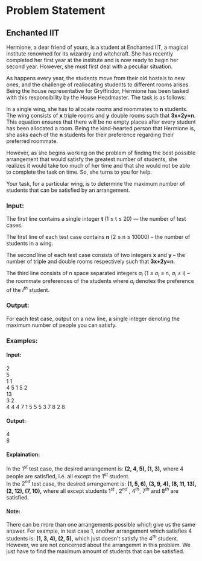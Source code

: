 # Problem Statement
## Enchanted IIT

Hermione, a dear friend of yours, is a student at Enchanted IIT, a magical institute renowned for its wizardry and witchcraft. She has recently completed her first year at the institute and is now ready to begin her second year. However, she must first deal with a peculiar situation.

As happens every year, the students move from their old hostels to new ones, and the challenge of reallocating students to different rooms arises. Being the house representative for Gryffindor, Hermione has been tasked with this responsibility by the House Headmaster. The task is as follows:

In a single wing, she has to allocate rooms and roommates to **n** students. The wing consists of **x** triple rooms and **y** double rooms such that **3x+2y=n**. This equation ensures that there will be no empty places after every student has been allocated a room. Being the kind-hearted person that Hermione is, she asks each of the **n** students for their preference regarding their preferred roommate.

However, as she begins working on the problem of finding the best possible arrangement that would satisfy the greatest number of students, she realizes it would take too much of her time and that she would not be able to complete the task on time. So, she turns to you for help.

Your task, for a particular wing, is to determine the maximum number of students that can be satisfied by an arrangement.

### Input:
The first line contains a single integer __t__ (1 $\le$ t $\le$ 20) — the number of test cases.

The first line of each test case contains **n** (2 $\le$ n $\le$ 10000) – the number of students in a wing.

The second line of each test case consists of two integers **x** and **y** – the number of triple and double rooms respectively such that **3x+2y=n**.

The third line consists of n space separated integers $a_{i}$ (1 $\le$ $a_{i}$ $\le$ n, $a_{i}$ $\neq$ i) – the roommate preferences of the students where $a_{i}$ denotes the preference of the $i^{th}$ student.

### Output:
For each test case, output on a new line, a single integer denoting the maximum number of people you can satisfy.

### Examples:
#### Input:
2<br>
5<br>
1 1<br>
4 5 1 5 2<br>
13<br>
3 2<br>
4 4 4 7 1 5 5 5 3 7 8 2 8<br>

#### Output:
4<br>
8

#### Explaination:
In the $1^{st}$ test case, the desired arrangement is: **(2, 4, 5), (1, 3),** where 4 people are satisfied, i.e. all except the $1^{st}$ student.<br>
In the $2^{nd}$ test case, the desired arrangement is: **(1, 5, 6), (3, 9, 4), (8, 11, 13), (2, 12), (7, 10),** where all except students $1^{st}$ , $2^{nd}$ , $4^{th}$, $7^{th}$ and $8^{th}$ are satisfied.

#### Note:
There can be more than one arrangements possible which give us the same answer. For example, in test case 1, another arrangement which satisfies 4 students is: **(1, 3, 4), (2, 5),** which just doesn't satisfy the $4^{th}$ student. However, we are not concerned about the arrangemnt in this problem. We just have to find the maximum amount of students that can be satisfied.
